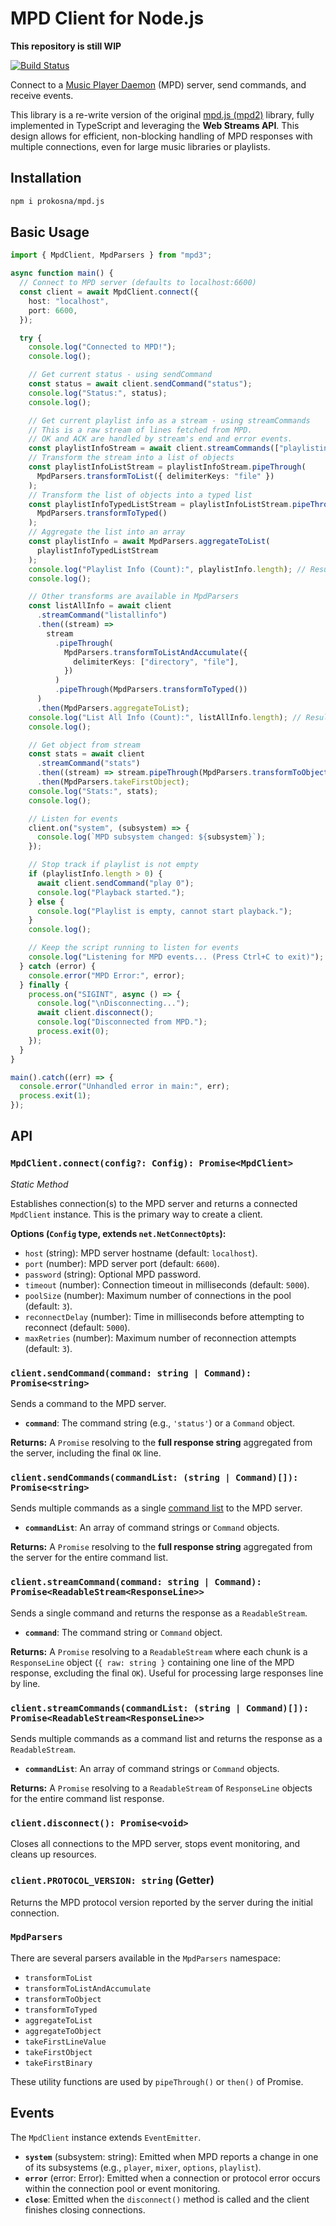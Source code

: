 # MPD Client for Node.js

**This repository is still WIP**

[![Build Status](https://github.com/prokosna/mpd.js/actions/workflows/test.yml/badge.svg)](https://github.com/prokosna/mpd.js/actions/workflows/test.yml)

Connect to a [Music Player Daemon](https://musicpd.org) (MPD) server, send commands, and receive events.

This library is a re-write version of the original [mpd.js (mpd2)](https://github.com/cotko/mpd.js) library, fully implemented in TypeScript and leveraging the **Web Streams API**. This design allows for efficient, non-blocking handling of MPD responses with multiple connections, even for large music libraries or playlists.

## Installation

```bash
npm i prokosna/mpd.js
```

## Basic Usage

```typescript
import { MpdClient, MpdParsers } from "mpd3";

async function main() {
  // Connect to MPD server (defaults to localhost:6600)
  const client = await MpdClient.connect({
    host: "localhost",
    port: 6600,
  });

  try {
    console.log("Connected to MPD!");
    console.log();

    // Get current status - using sendCommand
    const status = await client.sendCommand("status");
    console.log("Status:", status);
    console.log();

    // Get current playlist info as a stream - using streamCommands
    // This is a raw stream of lines fetched from MPD.
    // OK and ACK are handled by stream's end and error events.
    const playlistInfoStream = await client.streamCommands(["playlistinfo"]);
    // Transform the stream into a list of objects
    const playlistInfoListStream = playlistInfoStream.pipeThrough(
      MpdParsers.transformToList({ delimiterKeys: "file" })
    );
    // Transform the list of objects into a typed list
    const playlistInfoTypedListStream = playlistInfoListStream.pipeThrough(
      MpdParsers.transformToTyped()
    );
    // Aggregate the list into an array
    const playlistInfo = await MpdParsers.aggregateToList(
      playlistInfoTypedListStream
    );
    console.log("Playlist Info (Count):", playlistInfo.length); // Result is an array of track objects
    console.log();

    // Other transforms are available in MpdParsers
    const listAllInfo = await client
      .streamCommand("listallinfo")
      .then((stream) =>
        stream
          .pipeThrough(
            MpdParsers.transformToListAndAccumulate({
              delimiterKeys: ["directory", "file"],
            })
          )
          .pipeThrough(MpdParsers.transformToTyped())
      )
      .then(MpdParsers.aggregateToList);
    console.log("List All Info (Count):", listAllInfo.length); // Result is an array of track objects
    console.log();

    // Get object from stream
    const stats = await client
      .streamCommand("stats")
      .then((stream) => stream.pipeThrough(MpdParsers.transformToObject()))
      .then(MpdParsers.takeFirstObject);
    console.log("Stats:", stats);
    console.log();

    // Listen for events
    client.on("system", (subsystem) => {
      console.log(`MPD subsystem changed: ${subsystem}`);
    });

    // Stop track if playlist is not empty
    if (playlistInfo.length > 0) {
      await client.sendCommand("play 0");
      console.log("Playback started.");
    } else {
      console.log("Playlist is empty, cannot start playback.");
    }
    console.log();

    // Keep the script running to listen for events
    console.log("Listening for MPD events... (Press Ctrl+C to exit)");
  } catch (error) {
    console.error("MPD Error:", error);
  } finally {
    process.on("SIGINT", async () => {
      console.log("\nDisconnecting...");
      await client.disconnect();
      console.log("Disconnected from MPD.");
      process.exit(0);
    });
  }
}

main().catch((err) => {
  console.error("Unhandled error in main:", err);
  process.exit(1);
});
```

## API

### `MpdClient.connect(config?: Config): Promise<MpdClient>`

_Static Method_

Establishes connection(s) to the MPD server and returns a connected `MpdClient` instance. This is the primary way to create a client.

**Options (`Config` type, extends `net.NetConnectOpts`):**

- `host` (string): MPD server hostname (default: `localhost`).
- `port` (number): MPD server port (default: `6600`).
- `password` (string): Optional MPD password.
- `timeout` (number): Connection timeout in milliseconds (default: `5000`).
- `poolSize` (number): Maximum number of connections in the pool (default: `3`).
- `reconnectDelay` (number): Time in milliseconds before attempting to reconnect (default: `5000`).
- `maxRetries` (number): Maximum number of reconnection attempts (default: `3`).

### `client.sendCommand(command: string | Command): Promise<string>`

Sends a command to the MPD server.

- **`command`**: The command string (e.g., `'status'`) or a `Command` object.

**Returns:** A `Promise` resolving to the **full response string** aggregated from the server, including the final `OK` line.

### `client.sendCommands(commandList: (string | Command)[]): Promise<string>`

Sends multiple commands as a single [command list](https://mpd.readthedocs.io/en/latest/protocol.html#command-lists) to the MPD server.

- **`commandList`**: An array of command strings or `Command` objects.

**Returns:** A `Promise` resolving to the **full response string** aggregated from the server for the entire command list.

### `client.streamCommand(command: string | Command): Promise<ReadableStream<ResponseLine>>`

Sends a single command and returns the response as a `ReadableStream`.

- **`command`**: The command string or `Command` object.

**Returns:** A `Promise` resolving to a `ReadableStream` where each chunk is a `ResponseLine` object (`{ raw: string }` containing one line of the MPD response, excluding the final `OK`). Useful for processing large responses line by line.

### `client.streamCommands(commandList: (string | Command)[]): Promise<ReadableStream<ResponseLine>>`

Sends multiple commands as a command list and returns the response as a `ReadableStream`.

- **`commandList`**: An array of command strings or `Command` objects.

**Returns:** A `Promise` resolving to a `ReadableStream` of `ResponseLine` objects for the entire command list response.

### `client.disconnect(): Promise<void>`

Closes all connections to the MPD server, stops event monitoring, and cleans up resources.

### `client.PROTOCOL_VERSION: string` (Getter)

Returns the MPD protocol version reported by the server during the initial connection.

### `MpdParsers`

There are several parsers available in the `MpdParsers` namespace:

- `transformToList`
- `transformToListAndAccumulate`
- `transformToObject`
- `transformToTyped`
- `aggregateToList`
- `aggregateToObject`
- `takeFirstLineValue`
- `takeFirstObject`
- `takeFirstBinary`

These utility functions are used by `pipeThrough()` or `then()` of Promise<ReadableStream>.

## Events

The `MpdClient` instance extends `EventEmitter`.

- **`system`** (subsystem: string): Emitted when MPD reports a change in one of its subsystems (e.g., `player`, `mixer`, `options`, `playlist`).
- **`error`** (error: Error): Emitted when a connection or protocol error occurs within the connection pool or event monitoring.
- **`close`**: Emitted when the `disconnect()` method is called and the client finishes closing connections.
